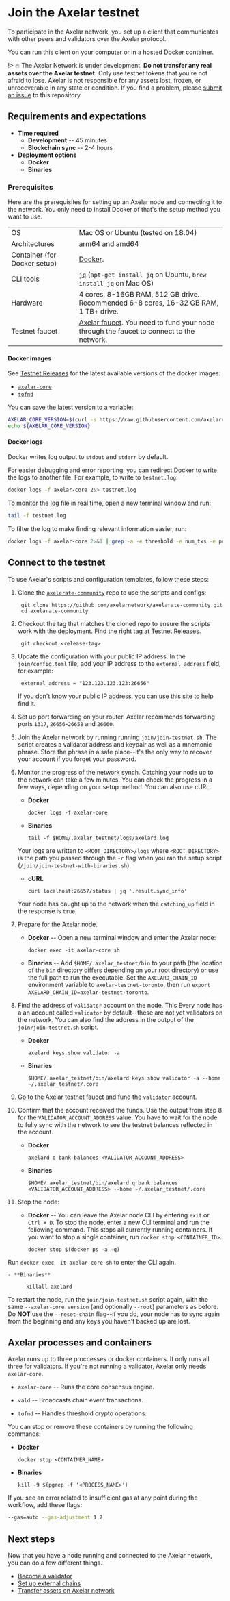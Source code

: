 # Join the Axelar testnet

To participate in the Axelar network, you set up a client that communicates with other peers and validators over the Axelar protocol. 

You can run this client on your computer or in a hosted Docker container. 

!> :fire: The Axelar Network is under development. **Do not transfer any real assets over the Axelar testnet.** Only use testnet tokens that you're not afraid to lose. Axelar is not responsible for any assets lost, frozen, or unrecoverable in any state or condition. If you find a problem, please [submit an issue](https://github.com/axelarnetwork/webdocs/issues) to this repository.


## Requirements and expectations

- **Time required** 
    - **Development** -- 45 minutes 
    - **Blockchain sync** -- 2-4 hours 
- **Deployment options** 
    - **Docker**
    - **Binaries**

### Prerequisites

Here are the prerequisites for setting up an Axelar node and connecting it to the network. You only need to install Docker of that's the setup method you want to use. 

|  |  | 
|:--|:--|
| OS | Mac OS or Ubuntu (tested on 18.04) |
| Architectures | arm64 and amd64 | 
| Container (for Docker setup) | [Docker](https://docs.docker.com/engine/install/). | 
| CLI tools | [`jq`](https://stedolan.github.io/jq/) (`apt-get install jq` on Ubuntu, `brew install jq` on Mac OS) | 
| Hardware | 4 cores, 8-16GB RAM, 512 GB drive. Recommended 6-8 cores, 16-32 GB RAM, 1 TB+ drive. | 
| Testnet faucet | [Axelar faucet](http://faucet.testnet.axelar.dev/). You need to fund your node through the faucet to connect to the network.  | 

#### Docker images

See [Testnet Releases](/resources/testnet-releases.md) for the latest available versions of the docker images:

- [`axelar-core`](https://hub.docker.com/repository/docker/axelarnet/axelar-core) 
- [`tofnd`](https://hub.docker.com/repository/docker/axelarnet/tofnd) 

You can save the latest version to a variable:

```bash
AXELAR_CORE_VERSION=$(curl -s https://raw.githubusercontent.com/axelarnetwork/axelarate-community/main/documentation/docs/resources/testnet-releases.md  | grep axelar-core | cut -d \` -f 4)
echo ${AXELAR_CORE_VERSION}
```

#### Docker logs

Docker writes log output to `stdout` and `stderr` by default. 

For easier debugging and error reporting, you can redirect Docker to write the logs to another file. For example, to write to `testnet.log`: 

```bash
docker logs -f axelar-core 2&> testnet.log
```

To monitor the log file in real time, open a new terminal window and run:

```bash
tail -f testnet.log
```

To filter the log to make finding relevant information easier, run:

```bash
docker logs -f axelar-core 2>&1 | grep -a -e threshold -e num_txs -e proxies
```

## Connect to the testnet 

To use Axelar's scripts and configuration templates, follow these steps:

1. Clone the [`axelerate-community`](https://github.com/axelarnetwork/axelarate-community) repo to use the scripts and configs:

        git clone https://github.com/axelarnetwork/axelarate-community.git
        cd axelarate-community

2. Checkout the tag that matches the cloned repo to ensure the scripts work with the deployment. Find the right tag at [Testnet Releases](/resources/testnet-releases.md).

        git checkout <release-tag>


3. Update the configuration with your public IP address. In the `join/config.toml` file, add your IP address to the `external_address` field, for example:

        external_address = "123.123.123.123:26656"

    If you don't know your public IP address, you can use [this site](https://whatismyipaddress.com/) to help find it. 
    
4. Set up port forwarding on your router. Axelar recommends forwarding ports `1317`, `26656`-`26658` and `26660`.

5. Join the Axelar network by running running `join/join-testnet.sh`. The script creates a validator address and keypair as well as a mnemonic phrase. Store the phrase in a safe place--it's the only way to recover your account if you forget your password. 

6. Monitor the progress of the network synch. Catching your node up to the network can take a few minutes. You can check the progress in a few ways, depending on your setup method. You can also use cURL. 

    - **Docker**

          docker logs -f axelar-core
  
    - **Binaries**

          tail -f $HOME/.axelar_testnet/logs/axelard.log
  
    Your logs are written to `<ROOT_DIRECTORY>/logs` where `<ROOT_DIRECTORY>` is the path you passed through the `-r` flag when you ran the setup script (`/join/join-testnet-with-binaries.sh`).

    - **cURL**

          curl localhost:26657/status | jq '.result.sync_info'      

    Your node has caught up to the network when the `catching_up` field in the response is `true`.

7. Prepare for the Axelar node. 

    - **Docker** -- Open a new terminal window and enter the Axelar node: 

          docker exec -it axelar-core sh

    - **Binaries** -- Add `$HOME/.axelar_testnet/bin` to your path (the location of the `bin` directory differs depending on your root directory) or use the full path to run the executable. Set the `AXELARD_CHAIN_ID` environment variable to `axelar-testnet-toronto`, then run `export AXELARD_CHAIN_ID=axelar-testnet-toronto`.

8. Find the address of `validator` account on the node. This  Every node has a an account called `validator` by default--these are not yet validators on the network. You can also find the address in the output of the `join/join-testnet.sh` script.

    - **Docker**

          axelard keys show validator -a

    - **Binaries** 

          $HOME/.axelar_testnet/bin/axelard keys show validator -a --home ~/.axelar_testnet/.core

9. Go to the Axelar [testnet faucet](http://faucet.testnet.axelar.dev/) and fund the `validator` account. 

10. Confirm that the account received the funds. Use the output from step 8 for the `VALIDATOR_ACCOUNT_ADDRESS` value. You have to wait for the node to fully sync with the network to see the testnet balances reflected in the account. 

    - **Docker**

          axelard q bank balances <VALIDATOR_ACCOUNT_ADDRESS>

    - **Binaries** 

          $HOME/.axelar_testnet/bin/axelard q bank balances <VALIDATOR_ACCOUNT_ADDRESS> --home ~/.axelar_testnet/.core

11. Stop the node:

    - **Docker** -- You can leave the Axelar node CLI by entering `exit` or `Ctrl + D`. To stop the node, enter a new CLI terminal and run the following command. This stops all currently running containers. If you want to stop a single container, run `docker stop <CONTAINER_ID>`.

          docker stop $(docker ps -a -q)
  
  Run `docker exec -it axelar-core sh` to enter the CLI again. 

    - **Binaries** 

          killall axelard
  

  To restart the node, run the `join/join-testnet.sh` script again, with the same `--axelar-core version` (and optionally `--root`) parameters as before. Do **NOT** use the `--reset-chain` flag--if you do, your node has to sync again from the beginning and any keys you haven't backed up are lost.

## Axelar processes and containers

Axelar runs up to three proccesses or docker containers. It only runs all three for validators. If you're not running a [validator](/validator-zone/setup/overview), Axelar only needs `axelar-core`.

- `axelar-core` -- Runs the core consensus engine.

- `vald` -- Broadcasts chain event transactions. 

- `tofnd` -- Handles threshold crypto operations.


You can stop or remove these containers by running the following commands:

- **Docker**

      docker stop <CONTAINER_NAME>

- **Binaries**

      kill -9 $(pgrep -f '<PROCESS_NAME>')

If you see an error related to insufficient gas at any point during the workflow, add these flags:

```bash
--gas=auto --gas-adjustment 1.2
```

## Next steps

Now that you have a node running and connected to the Axelar network, you can do a few different things. 

- [Become a validator](/validator-zone/setup/overview?id=steps-to-become-a-validator)
- [Set up external chains](/validator-zone/external-chains/external-chains-homepage)
- [Transfer assets on Axelar network](/exercises)
